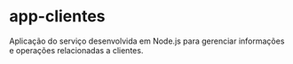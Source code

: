 # app-clientes
Aplicação do serviço desenvolvida em Node.js para gerenciar informações e operações relacionadas a clientes.
